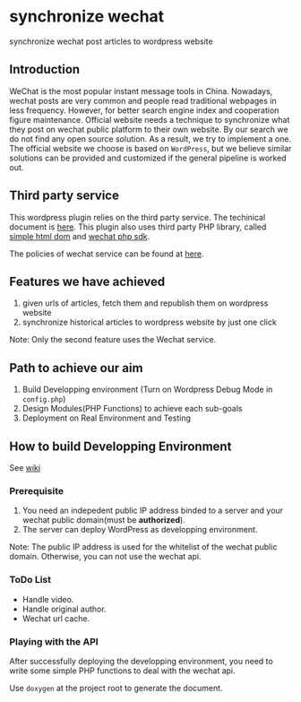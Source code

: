 # synchronize wechat
synchronize wechat post articles to wordpress website
## Introduction
WeChat is the most popular instant message tools in China. Nowadays, wechat posts are very common and people read traditional webpages in less frequency. 
However, for better search engine index and cooperation figure maintenance. 
Official website needs a technique to synchronize what they post on wechat public platform to their own website. 
By our search we do not find any open source solution. 
As a result, we try to implement a one. 
The official website we choose is based on `WordPress`, 
but we believe similar solutions can be provided and customized if the general pipeline is worked out. 

## Third party service
This wordpress plugin relies on the third party service. The techinical document is [here](https://mp.weixin.qq.com/wiki).
This plugin also uses third party PHP library, called [simple html dom](https://github.com/demonkoryu/php-simple-html-dom)
and [wechat php sdk](https://github.com/gaoming13/wechat-php-sdk).

The policies of wechat service can be found at [here](https://mp.weixin.qq.com/cgi-bin/announce?action=getannouncement&key=1503979103&version=1&lang=zh_CN&platform=2).

## Features we have achieved

1. given urls of articles, fetch them and republish them on wordpress website
1. synchronize historical articles to wordpress website by just one click

Note: Only the second feature uses the Wechat service.

## Path to achieve our aim

1. Build Developping environment (Turn on Wordpress Debug Mode in `config.php`)
1. Design Modules(PHP Functions) to achieve each sub-goals
1. Deployment on Real Environment and Testing

## How to build Developping Environment
See [wiki](https://github.com/zhaofeng-shu33/wechat_synchronize_to_wordpress/wiki/Developping-Environment)

### Prerequisite

1. You need an indepedent public IP address binded to a server and your wechat public domain(must be **authorized**).
2. The server can deploy WordPress as developping environment.

Note: The public IP address is used for the whitelist of the wechat public domain. Otherwise, you can not use the wechat api.
### ToDo List

* Handle video.
* Handle original author.
* Wechat url cache.
### Playing with the API

After successfully deploying the developping environment, you need to write some simple PHP functions to deal with the wechat api.

Use `doxygen` at the project root to generate the document.
